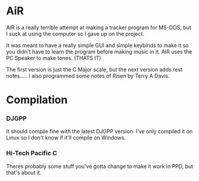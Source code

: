 # AiR
AiR is a really terrible attempt at making a tracker program for MS-DOS, but I suck at using the computer so I gave up on the project.

It was meant to have a really simple GUI and simple keybinds to make it so you didn't have to learn the program before making music in it.
AiR uses the PC Speaker to make tones. (THATS IT)

The first version is just the C Major scale, but the next version adds rest notes..... I also programmed some notes of Risen by Terry A Davis.

# Compilation
### DJGPP
It should compile fine with the latest DJGPP version. I've only compiled it on Linux so I don't know if it'll compile on Windows.
### Hi-Tech Pacific C
Theres probably some stuff you've gotta change to make it work in PPD, but that's about it.
